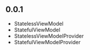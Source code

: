 ## 0.0.1

- StatelessViewModel
- StatefulViewModel
- StatelessViewModelProvider
- StatefulViewModelProvider
